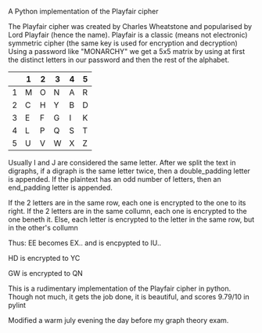 A Python implementation of the Playfair cipher

The Playfair cipher was created by Charles Wheatstone and popularised by Lord Playfair (hence the name).
Playfair is a classic (means not electronic) symmetric cipher (the same key is used for encryption and decryption)
Using a password like "MONARCHY" we get a 5x5 matrix by using at first the distinct letters in our password
and then the rest of the alphabet.

|  | 1 | 2 | 3 | 4 | 5 |
|---|---|---|---|---|---|
|1|M|O|N|A|R|
|2|C|H|Y|B|D|
|3|E|F|G|I|K|
|4|L|P|Q|S|T|
|5|U|V|W|X|Z|

Usually I and J are considered the same letter.
After we split the text in digraphs, if a digraph is the same letter twice, then a double_padding letter is appended.
If the plaintext has an odd number of letters, then an end_padding letter is appended.

If the 2 letters are in the same row, each one is encrypted to the one to its right.
If the 2 letters are in the same collumn, each one is encrypted to the one beneth it.
Else, each letter is encrypted to the letter in the same row, but in the other's collumn

Thus:
EE becomes EX.. and is encpypted to IU..

HD is encrypted to YC

GW is encrypted to QN

This is a rudimentary implementation of the Playfair cipher in python.
Though not much, it gets the job done, it is beautiful, and scores 9.79/10 in pylint

Modified a warm july evening the day before my graph theory exam.
